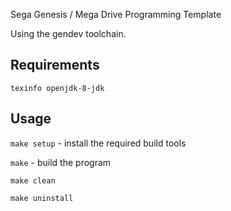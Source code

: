Sega Genesis / Mega Drive Programming Template

Using the gendev toolchain.

## Requirements
`texinfo openjdk-8-jdk`

## Usage
`make setup` - install the required build tools

`make` - build the program

`make clean`

`make uninstall`
